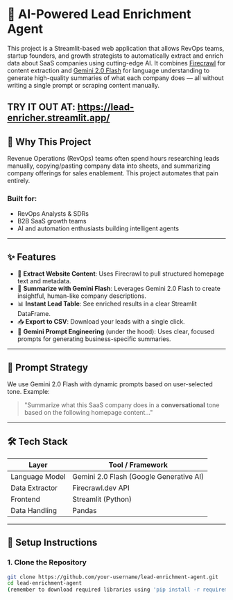 # 🚀 AI-Powered Lead Enrichment Agent

This project is a Streamlit-based web application that allows RevOps teams, startup founders, and growth strategists to automatically extract and enrich data about SaaS companies using cutting-edge AI. It combines [Firecrawl](https://firecrawl.dev/) for content extraction and [Gemini 2.0 Flash](https://ai.google.dev/) for language understanding to generate high-quality summaries of what each company does — all without writing a single prompt or scraping content manually.

TRY IT OUT AT: https://lead-enricher.streamlit.app/
---

## 🧩 Why This Project

Revenue Operations (RevOps) teams often spend hours researching leads manually, copying/pasting company data into sheets, and summarizing company offerings for sales enablement. This project automates that pain entirely.

### Built for:
- RevOps Analysts & SDRs
- B2B SaaS growth teams
- AI and automation enthusiasts building intelligent agents

---

## ✨ Features

- 🔎 **Extract Website Content**: Uses Firecrawl to pull structured homepage text and metadata.
- 🧠 **Summarize with Gemini Flash**: Leverages Gemini 2.0 Flash to create insightful, human-like company descriptions.
- 📊 **Instant Lead Table**: See enriched results in a clear Streamlit DataFrame.
- 📥 **Export to CSV**: Download your leads with a single click.
- 🧠 **Gemini Prompt Engineering** (under the hood): Uses clear, focused prompts for generating business-specific summaries.

---

## 🧠 Prompt Strategy

We use Gemini 2.0 Flash with dynamic prompts based on user-selected tone. Example:

> "Summarize what this SaaS company does in a **conversational** tone based on the following homepage content..."


---

## 🛠️ Tech Stack

| Layer           | Tool / Framework                      |
|----------------|----------------------------------------|
| Language Model | Gemini 2.0 Flash (Google Generative AI)|
| Data Extractor | Firecrawl.dev API                      |
| Frontend       | Streamlit (Python)                     |
| Data Handling  | Pandas                                 |

---

## 🔧 Setup Instructions

### 1. Clone the Repository
```bash
git clone https://github.com/your-username/lead-enrichment-agent.git
cd lead-enrichment-agent
(remember to download required libraries using 'pip install -r requirements.txt')
